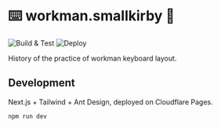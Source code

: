# ⌨️ workman.smallkirby 👔

![Build & Test](https://github.com/smallkirby/workman.smallkirby.xyz/actions/workflows/build-test.yml/badge.svg)
![Deploy](https://shields.io/badge/Deployed_to-Cloudflare_Pages-blue?logo=cloudflarepages&color=F38020)

History of the practice of workman keyboard layout.

## Development

Next.js + Tailwind + Ant Design, deployed on Cloudflare Pages.

```bash
npm run dev
```
